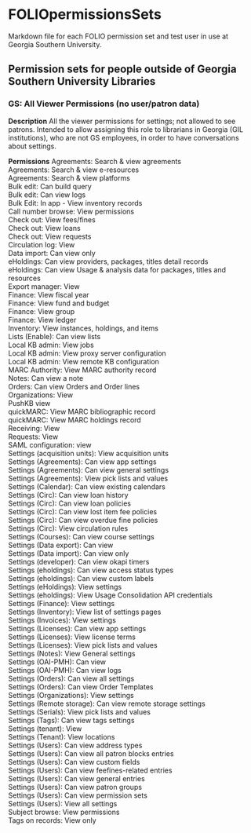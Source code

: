 # FOLIOpermissionsSets
Markdown file for each FOLIO permission set and test user in use at Georgia Southern University.

## Permission sets for people outside of Georgia Southern University Libraries

### GS:  All Viewer Permissions (no user/patron data)

**Description**
All the viewer permissions for settings; not allowed to see patrons.  Intended to allow assigning this role to librarians in Georgia (GIL institutions), who are not GS employees, in order to have conversations about settings.

**Permissions**
Agreements: Search & view agreements  
Agreements: Search & view e-resources  
Agreements: Search & view platforms  
Bulk edit: Can build query  
Bulk edit: Can view logs  
Bulk Edit: In app - View inventory records  
Call number browse: View permissions  
Check out: View fees/fines  
Check out: View loans  
Check out: View requests  
Circulation log: View  
Data import: Can view only  
eHoldings: Can view providers, packages, titles detail records  
eHoldings: Can view Usage & analysis data for packages, titles and resources  
Export manager: View  
Finance: View fiscal year  
Finance: View fund and budget  
Finance: View group  
Finance: View ledger  
Inventory: View instances, holdings, and items  
Lists (Enable): Can view lists  
Local KB admin: View jobs  
Local KB admin: View proxy server configuration  
Local KB admin: View remote KB configuration  
MARC Authority: View MARC authority record  
Notes: Can view a note  
Orders: Can view Orders and Order lines  
Organizations: View  
PushKB view  
quickMARC: View MARC bibliographic record  
quickMARC: View MARC holdings record  
Receiving: View  
Requests: View  
SAML configuration: view  
Settings (acquisition units): View acquisition units  
Settings (Agreements): Can view app settings  
Settings (Agreements): Can view general settings  
Settings (Agreements): View pick lists and values  
Settings (Calendar): Can view existing calendars  
Settings (Circ): Can view loan history  
Settings (Circ): Can view loan policies  
Settings (Circ): Can view lost item fee policies  
Settings (Circ): Can view overdue fine policies  
Settings (Circ): View circulation rules  
Settings (Courses): Can view course settings  
Settings (Data export): Can view  
Settings (Data import): Can view only  
Settings (developer): Can view okapi timers  
Settings (eholdings): Can view access status types  
Settings (eholdings): Can view custom labels  
Settings (eHoldings): View settings  
Settings (eholdings): View Usage Consolidation API credentials  
Settings (Finance): View settings  
Settings (Inventory): View list of settings pages  
Settings (Invoices): View settings  
Settings (Licenses): Can view app settings  
Settings (Licenses): View license terms  
Settings (Licenses): View pick lists and values  
Settings (Notes): View General settings  
Settings (OAI-PMH): Can view  
Settings (OAI-PMH): Can view logs  
Settings (Orders): Can view all settings  
Settings (Orders): Can view Order Templates  
Settings (Organizations): View settings  
Settings (Remote storage): Can view remote storage settings  
Settings (Serials): View pick lists and values  
Settings (Tags): Can view tags settings  
Settings (tenant): View  
Settings (Tenant): View locations  
Settings (Users): Can view address types  
Settings (Users): Can view all patron blocks entries  
Settings (Users): Can view custom fields  
Settings (Users): Can view feefines-related entries  
Settings (Users): Can view general entries  
Settings (Users): Can view patron groups  
Settings (Users): Can view permission sets  
Settings (Users): View all settings  
Subject browse: View permissions  
Tags on records: View only  
